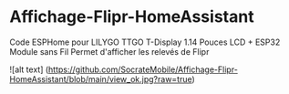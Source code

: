# Affichage-Flipr-HomeAssistant
Code ESPHome pour LILYGO TTGO T-Display 1.14 Pouces LCD + ESP32 Module sans Fil  Permet d'afficher les relevés de Flipr

![alt text] (https://github.com/SocrateMobile/Affichage-Flipr-HomeAssistant/blob/main/view_ok.jpg?raw=true)

